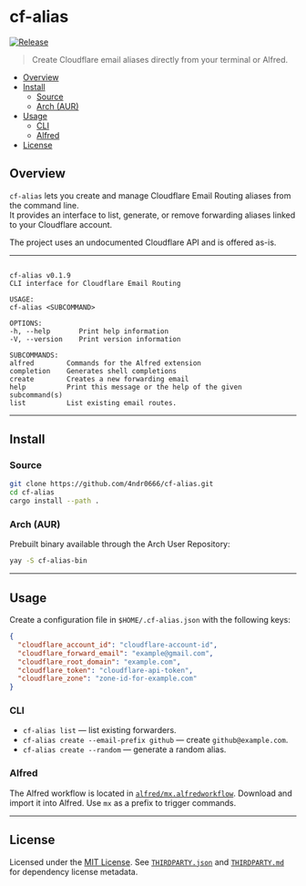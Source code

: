 # cf-alias

[![Release](https://img.shields.io/github/v/release/4ndr0666/cf-alias)](https://github.com/4ndr0666/cf-alias/releases)

> Create Cloudflare email aliases directly from your terminal or Alfred.

- [Overview](#overview)
- [Install](#install)
  - [Source](#source)
  - [Arch (AUR)](#arch-aur)
- [Usage](#usage)
  - [CLI](#cli)
  - [Alfred](#alfred)
- [License](#license)

## Overview

`cf-alias` lets you create and manage Cloudflare Email Routing aliases from the command line.  
It provides an interface to list, generate, or remove forwarding aliases linked to your Cloudflare account.  

The project uses an undocumented Cloudflare API and is offered as-is.

---

<!-- command-help start -->

```

cf-alias v0.1.9
CLI interface for Cloudflare Email Routing

USAGE:
cf-alias <SUBCOMMAND>

OPTIONS:
-h, --help       Print help information
-V, --version    Print version information

SUBCOMMANDS:
alfred        Commands for the Alfred extension
completion    Generates shell completions
create        Creates a new forwarding email
help          Print this message or the help of the given subcommand(s)
list          List existing email routes.

````

<!-- command-help end -->

---

## Install

### Source

```bash
git clone https://github.com/4ndr0666/cf-alias.git
cd cf-alias
cargo install --path .
````

### Arch (AUR)

Prebuilt binary available through the Arch User Repository:

```bash
yay -S cf-alias-bin
```

---

## Usage

Create a configuration file in `$HOME/.cf-alias.json` with the following keys:

```json
{
  "cloudflare_account_id": "cloudflare-account-id",
  "cloudflare_forward_email": "example@gmail.com",
  "cloudflare_root_domain": "example.com",
  "cloudflare_token": "cloudflare-api-token",
  "cloudflare_zone": "zone-id-for-example.com"
}
```

### CLI

* `cf-alias list` — list existing forwarders.
* `cf-alias create --email-prefix github` — create `github@example.com`.
* `cf-alias create --random` — generate a random alias.

### Alfred

The Alfred workflow is located in [`alfred/mx.alfredworkflow`](alfred/mx.alfredworkflow).
Download and import it into Alfred. Use `mx` as a prefix to trigger commands.

---

## License

Licensed under the [MIT License](LICENSE).
See [`THIRDPARTY.json`](THIRDPARTY.json) and [`THIRDPARTY.md`](THIRDPARTY.md) for dependency license metadata.
